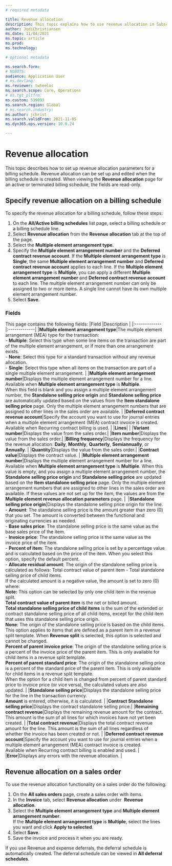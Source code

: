 ```yaml
---
# required metadata

title: Revenue allocation 
description: This topic explains how to use revenue allocation in Subscription billing.
author: JodiChristiansen
ms.date: 11/04/2021
ms.topic: article
ms.prod: 
ms.technology: 

# optional metadata

ms.search.form:  
# ROBOTS: 
audience: Application User
# ms.devlang: 
ms.reviewer: twheeloc
ms.search.scope: Core, Operations
# ms.tgt_pltfrm: 
ms.custom: 539093
ms.search.region: Global
# ms.search.industry: 
ms.author: jchrist
ms.search.validFrom: 2021-11-05
ms.dyn365.ops.version: 10.0.24

---
```


# Revenue allocation

This topic describes how to set up revenue allocation parameters for a billing schedule. Revenue allocation can be set up and edited when the billing schedule is created. When viewing the **Revenue allocation** page for an active or terminated billing schedule, the fields are read-only. 

## Specify revenue allocation on a billing schedule

To specify the revenue allocation for a billing schedule, follow these steps: 
1. On the **All/Active billing schedules** list page, select a billing schedule or a billing schedule line.
2. Select **Revenue allocation** from the **Revenue allocation** tab at the top of the page. 
3. Select the **Multiple element arrangement type**. 
4. Specify the **Multiple element arrangement number** and the **Deferred contract revenue account**. If the **Multiple element arrangement type** is **Single**, the same **Multiple element arrangement number** and **Deferred contract revenue account** applies to each line. If the **Multiple element arrangement type** is **Multiple**, you can apply a different **Multiple element arrangement number** and **Deferred contract revenue account** to each line. The multiple element arrangement number can only be assigned to two or more items. A single line cannot have its own multiple element arrangement number.
5. Select **Save**. 

### Fields

This page contains the following fields: 
|Field        |Description           |
|:------------- |:-------------| 
|**Multiple element arrangement type**|The multiple element arrangement (MEA) type for the transaction: <br />- **Multiple**: Select this type when some line items   on the transaction are part of the multiple element arrangement, or if more than one arrangement exists.<br />- **None**: Select this type for a standard transaction without any revenue allocation.<br />- **Single**: Select this type when all items on the transaction are part of a single multiple element arrangement. |
|**Multiple element arrangement number**|Displays the multiple element arrangement number for a line. Available when **Multiple element arrangement type** is **Multiple**. <br />When this field is blank and you assign a multiple element arrangement number, the **Standalone selling price origin** and **Standalone selling price** are automatically updated based on the values from the **Item standalone selling price** page. Only the multiple element arrangement numbers that are assigned to other lines in the sales order are available. |
|**Deferred contract revenue account**|Specify the account you want to use for journal entries when a multiple element arrangement (MEA) contract invoice is created. Available when Recurring contract billing is used. |
|**Lines**|    |
|**Variant number**|Displays the value from the sales order.|
|**Item number**|Displays the value from the sales order.|
|**Billing frequency**|Displays the frequency for the revenue allocation: **Daily**, **Monthly**, **Quarterly**, **Semiannually**, or **Annually**. |
|**Quantity**|Displays the value from the sales order.|
|**Contract value**|Displays the contract value. |
|**Multiple element arrangement number**|Displays the multiple element arrangement number for a line. Available when **Multiple element arrangement type** is **Multiple**. When this value is empty, and you assign a multiple element arrangement number, the **Standalone selling price origin** and **Standalone selling price** are updated based on the **Item standalone selling price** page. Only the multiple element arrangement numbers that are assigned to other lines in the sales order are available. If these values are not set up for the item, the values are from the **Multiple element revenue allocation parameters** page. | 
|**Standalone selling price origin**|Displays the standalone selling price origin for the line.<br />- **Amount**: The standalone selling price is the amount greater than zero (0) that you set. The amount is converted between the functional and originating currencies as needed.<br />- **Base sales price**: The standalone selling price is the same value as the base sales price of the item. <br />- **Invoice price**: The standalone selling price is the same value as the invoice price of the item. <br />- **Percent of item**: The standalone selling price is set by a percentage value and is calculated based on the price of the item. When you select this option, specify the default percent. <br />- **Allocate residual amount**: The origin of the standalone selling price is calculated as follows: Total contract value of parent item - Total standalone selling price of child items.  <br />If the calculated amount is a negative value, the amount is set to zero (0) where: <br />**Note:** This option can be selected by only one child item in the revenue split. <br />**Total contract value of parent item** is the net or billed amount.<br />**Total standalone selling price of child items** is the sum of the extended or contract standalone selling price of all child items, except for the child item that uses this standalone selling price origin. <br />**None**: The origin of the standalone selling price is based on the child items. This option applies to items that are defined as a parent item in a revenue split template. When **Revenue split** is selected, this option is selected and cannot be changed. <br />**Percent of parent invoice price**: The origin of the standalone selling price is a percent of the invoice price of the parent item. This is only available for child items in a revenue split template. <br />**Percent of parent standard price**: The origin of the standalone selling price is a percent of the standard price of the parent item. This is only available for child items in a revenue split template. <br />When the option for a child item is changed from percent of parent standard price to invoice price (or vice versa), the calculated values are also updated. |
|**Standalone selling price**|Displays the standalone selling price for the line in the transaction currency. <br /> **Amount** is entered, otherwise, it is calculated. |
|**Contract Standalone selling price**|Displays the contract standalone selling price.|
|**Remaining contract revenue**|Displays the remaining revenue amount for the contract. This amount is the sum of all lines for which invoices have not yet been created. |
|**Total contract revenue**|Displays the total contract revenue amount for the line. This amount is the sum of all lines regardless of whether the invoice has been created or not. |
|**Deferred contract revenue account**|Specify the account you want to use for journal entries when a multiple element arrangement (MEA) contract invoice is created.<br /> Available when Recurring contract billing is enabled and used. |
|**Error**|Displays any errors with the revenue allocation. |

## Revenue allocation on a sales order

To use the revenue allocation functionality on a sales order do the following:
1. On the **All sales orders** page, create a sales order with items. 
1. In the **Invoice** tab, select **Revenue allocation** under  **Revenue allocation**. 
1. Select the **Multiple element arrangement type** and **Multiple element arrangement number**.   
If the **Multiple element arrangement type** is **Multiple**, select the lines you want and click **Apply to selected**. 
1. Select **Save**.
1. Save the invoice and process it when you are ready. 

If you use Revenue and expense deferrals, the deferral schedule is automatically created. The deferral schedule can be viewed in **All deferral schedules**.

